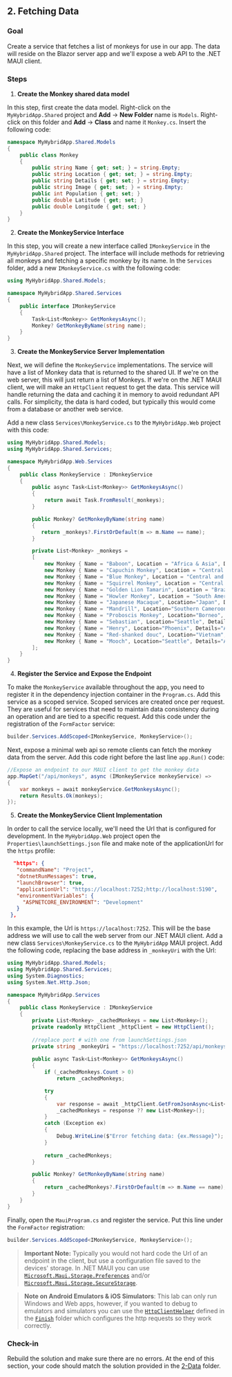 ## 2. Fetching Data

### Goal
Create a service that fetches a list of monkeys for use in our app. The data will reside on the Blazor server app and we'll expose a web API to the .NET MAUI client. 

### Steps
1. **Create the Monkey shared data model**

In this step, first create the data model. Right-click on the `MyHybridApp.Shared` project and **Add** -> **New Folder** name is `Models`. Right-click on this folder and **Add** -> **Class** and name it `Monkey.cs`. Insert the following code:
```csharp
namespace MyHybridApp.Shared.Models
{
    public class Monkey
    {
        public string Name { get; set; } = string.Empty;
        public string Location { get; set; } = string.Empty;
        public string Details { get; set; } = string.Empty;
        public string Image { get; set; } = string.Empty;
        public int Population { get; set; }
        public double Latitude { get; set; }
        public double Longitude { get; set; }
    }
}
```

2. **Create the MonkeyService Interface**

In this step, you will create a new interface called `IMonkeyService` in the `MyHybridApp.Shared` project. The interface will include methods for retrieving all monkeys and fetching a specific monkey by its name. In the `Services` folder, add a new `IMonkeyService.cs` with the following code:
```csharp
using MyHybridApp.Shared.Models;

namespace MyHybridApp.Shared.Services
{
    public interface IMonkeyService
    {
        Task<List<Monkey>> GetMonkeysAsync();
        Monkey? GetMonkeyByName(string name);
    }
}
```
3. **Create the MonkeyService Server Implementation**

Next, we will define the `MonkeyService` implementations. 
The service will have a list of Monkey data that is returned to the shared UI. If we're on the web server, this will just return a list of Monkeys. If we're on the .NET MAUI client, we will make an `HttpClient` request to get the data. This service will handle returning the data and caching it in memory to avoid redundant API calls. For simplicity, the data is hard coded, but typically this would come from a database or another web service. 

Add a new class `Services\MonkeyService.cs` to the `MyHybridApp.Web` project with this code:

```csharp
using MyHybridApp.Shared.Models;
using MyHybridApp.Shared.Services;

namespace MyHybridApp.Web.Services
{
    public class MonkeyService : IMonkeyService
    {
        public async Task<List<Monkey>> GetMonkeysAsync()
        {            
            return await Task.FromResult(_monkeys);
        }

        public Monkey? GetMonkeyByName(string name)
        {
           return _monkeys?.FirstOrDefault(m => m.Name == name);
        }

        private List<Monkey> _monkeys =
        [
            new Monkey { Name = "Baboon", Location = "Africa & Asia", Details = "Baboons are African and Arabian Old World monkeys belonging to the genus Papio, part of the subfamily Cercopithecinae.", Image = "https://raw.githubusercontent.com/jamesmontemagno/app-monkeys/master/baboon.jpg", Population = 10000, Latitude = -8.783195, Longitude =  34.508523 },
            new Monkey { Name = "Capuchin Monkey", Location = "Central & South America", Details = "The capuchin monkeys are New World monkeys of the subfamily Cebinae. Prior to 2011, the subfamily contained only a single genus, Cebus.", Image = "https://raw.githubusercontent.com/jamesmontemagno/app-monkeys/master/capuchin.jpg", Population = 23000, Latitude = 12.769013, Longitude = -85.602364 },
            new Monkey { Name = "Blue Monkey", Location = "Central and East Africa", Details = "The blue monkey or diademed monkey is a species of Old World monkey native to Central and East Africa, ranging from the upper Congo River basin east to the East African Rift and south to northern Angola and Zambia", Image = "https://raw.githubusercontent.com/jamesmontemagno/app-monkeys/master/bluemonkey.jpg", Population = 12000, Latitude = 1.957709, Longitude = 37.297204 },
            new Monkey { Name = "Squirrel Monkey", Location = "Central & South America", Details = "The squirrel monkeys are the New World monkeys of the genus Saimiri. They are the only genus in the subfamily Saimirinae. The name of the genus Saimiri is of Tupi origin, and was also used as an English name by early researchers.", Image = "https://raw.githubusercontent.com/jamesmontemagno/app-monkeys/master/saimiri.jpg", Population = 11000, Latitude = -8.783195, Longitude = -55.491477 },
            new Monkey { Name = "Golden Lion Tamarin", Location = "Brazil", Details = "The golden lion tamarin also known as the golden marmoset, is a small New World monkey of the family Callitrichidae.", Image = "https://raw.githubusercontent.com/jamesmontemagno/app-monkeys/master/tamarin.jpg", Population = 19000, Latitude = -14.235004, Longitude = -51.92528 },
            new Monkey { Name = "Howler Monkey", Location = "South America", Details = "Howler monkeys are among the largest of the New World monkeys. Fifteen species are currently recognised. Previously classified in the family Cebidae, they are now placed in the family Atelidae.", Image = "https://raw.githubusercontent.com/jamesmontemagno/app-monkeys/master/alouatta.jpg", Population = 8000, Latitude = -8.783195, Longitude = -55.491477 },
            new Monkey { Name = "Japanese Macaque", Location="Japan", Details="The Japanese macaque, is a terrestrial Old World monkey species native to Japan. They are also sometimes known as the snow monkey because they live in areas where snow covers the ground for months each", Image = "https://raw.githubusercontent.com/jamesmontemagno/app-monkeys/master/macasa.jpg", Population=1000, Latitude=36.204824, Longitude=138.252924 },
            new Monkey { Name = "Mandrill", Location="Southern Cameroon, Gabon, and Congo", Details="The mandrill is a primate of the Old World monkey family, closely related to the baboons and even more closely to the drill. It is found in southern Cameroon, Gabon, Equatorial Guinea, and Congo.", Image = "https://raw.githubusercontent.com/jamesmontemagno/app-monkeys/master/mandrill.jpg", Population=17000, Latitude=7.369722, Longitude=12.354722 },
            new Monkey { Name = "Proboscis Monkey", Location="Borneo", Details="The proboscis monkey or long-nosed monkey, known as the bekantan in Malay, is a reddish-brown arboreal Old World monkey that is endemic to the south-east Asian island of Borneo.", Image = "https://raw.githubusercontent.com/jamesmontemagno/app-monkeys/master/borneo.jpg", Population=15000, Latitude=0.961883, Longitude=114.55485 },
            new Monkey { Name = "Sebastian", Location="Seattle", Details="This little trouble maker lives in Seattle with James and loves traveling on adventures with James and tweeting @MotzMonkeys. He by far is an Android fanboy and is getting ready for the new Google Pixel 9!", Image = "https://raw.githubusercontent.com/jamesmontemagno/app-monkeys/master/sebastian.jpg", Population=1, Latitude=47.606209, Longitude=-122.332071 },
            new Monkey { Name = "Henry", Location="Phoenix", Details="An adorable Monkey who is traveling the world with Heather and live tweets his adventures @MotzMonkeys. His favorite platform is iOS by far and is excited for the new iPhone Xs!", Image = "https://raw.githubusercontent.com/jamesmontemagno/app-monkeys/master/henry.jpg", Population=1, Latitude=33.448377, Longitude=-112.074037 },
            new Monkey { Name = "Red-shanked douc", Location="Vietnam", Details="The red-shanked douc is a species of Old World monkey, among the most colourful of all primates. The douc is an arboreal and diurnal monkey that eats and sleeps in the trees of the forest.", Image = "https://raw.githubusercontent.com/jamesmontemagno/app-monkeys/master/douc.jpg", Population=1300, Latitude=16.111648, Longitude=108.262122 },
            new Monkey { Name = "Mooch", Location="Seattle", Details="An adorable Monkey who is traveling the world with Heather and live tweets his adventures @MotzMonkeys. Her favorite platform is iOS by far and is excited for the new iPhone 16!", Image = "https://raw.githubusercontent.com/jamesmontemagno/app-monkeys/master/Mooch.PNG", Population=1, Latitude=47.608013, Longitude=-122.335167 }
        ];        
    }
}
```
4. **Register the Service and Expose the Endpoint**

 To make the `MonkeyService` available throughout the app, you need to register it in the dependency injection container in the `Program.cs`. Add this service as a scoped service. Scoped services are created once per request. They are useful for services that need to maintain data consistency during an operation and are tied to a specific request. Add this code under the registration of the `FormFactor` service:

```csharp
builder.Services.AddScoped<IMonkeyService, MonkeyService>();
```
Next, expose a minimal web api so remote clients can fetch the monkey data from the server. Add this code right before the last line `app.Run()` code:
```csharp
//Expose an endpoint to our MAUI client to get the monkey data
app.MapGet("/api/monkeys", async (IMonkeyService monkeyService) =>
{
    var monkeys = await monkeyService.GetMonkeysAsync();
    return Results.Ok(monkeys);
});
```

5. **Create the MonkeyService Client Implementation**

In order to call the service locally, we'll need the Url that is configured for development. In the `MyHybridApp.Web` project open the `Properties\launchSettings.json` file and make note of the applicationUrl for the `https` profile:

```json
  "https": {
   "commandName": "Project",
   "dotnetRunMessages": true,
   "launchBrowser": true,
   "applicationUrl": "https://localhost:7252;http://localhost:5190",
   "environmentVariables": {
     "ASPNETCORE_ENVIRONMENT": "Development"
   }
 },
```
In this example, the Url is `https://localhost:7252`. This will be the base address we will use to call the web server from our .NET MAUI client. Add a new class `Services\MonkeyService.cs` to the `MyHybridApp` MAUI project. Add the following code, replacing the base address in `_monkeyUri` with the Url:

```csharp
using MyHybridApp.Shared.Models;
using MyHybridApp.Shared.Services;
using System.Diagnostics;
using System.Net.Http.Json;

namespace MyHybridApp.Services
{
    public class MonkeyService : IMonkeyService
    {
        private List<Monkey> _cachedMonkeys = new List<Monkey>();
        private readonly HttpClient _httpClient = new HttpClient();
        
        //replace port # with one from launchSettings.json
        private string _monkeyUri = "https://localhost:7252/api/monkeys"; 
              
        public async Task<List<Monkey>> GetMonkeysAsync() 
        {
            if (_cachedMonkeys.Count > 0)
                return _cachedMonkeys;

            try
            {
                var response = await _httpClient.GetFromJsonAsync<List<Monkey>>(_monkeyUri);
                _cachedMonkeys = response ?? new List<Monkey>();
            }
            catch (Exception ex)
            {
                Debug.WriteLine($"Error fetching data: {ex.Message}");    
            }    
            
            return _cachedMonkeys;
        }

        public Monkey? GetMonkeyByName(string name)
        {
            return _cachedMonkeys?.FirstOrDefault(m => m.Name == name);
        }
    }
}
```
Finally, open the `MauiProgram.cs` and register the service. Put this line under the `FormFactor` registration:

```csharp
builder.Services.AddScoped<IMonkeyService, MonkeyService>();
```

>**Important Note:** Typically you would not hard code the Url of an endpoint in the client, but use a configuration file saved to the devices' storage. In .NET MAUI you can use [`Microsoft.Maui.Storage.Preferences`](https://learn.microsoft.com/en-us/dotnet/maui/platform-integration/storage/preferences?view=net-maui-9.0&tabs=windows) and/or [`Microsoft.Maui.Storage.SecureStorage`](https://learn.microsoft.com/en-us/dotnet/maui/platform-integration/storage/secure-storage?view=net-maui-9.0&tabs=windows).

>**Note on Android Emulators & iOS Simulators**: This lab can only run Windows and Web apps, however, if you wanted to debug to emulators and simulators you can use the [`HttpClientHelper`](https://github.com/dotnet-presentations/build-2025-lab305/blob/f7075ad8cca2306ae1f90a3439ca83a29c022e0e/Finish/MyHybridApp/MyHybridApp/Services/HttpClientHelper.cs#L6) defined in the [`Finish`](../Finish/) folder which configures the http requests so they work correctly. 

### Check-in

Rebuild the solution and make sure there are no errors. At the end of this section, your code should match the solution provided in the [2-Data](../2-Data/) folder.
